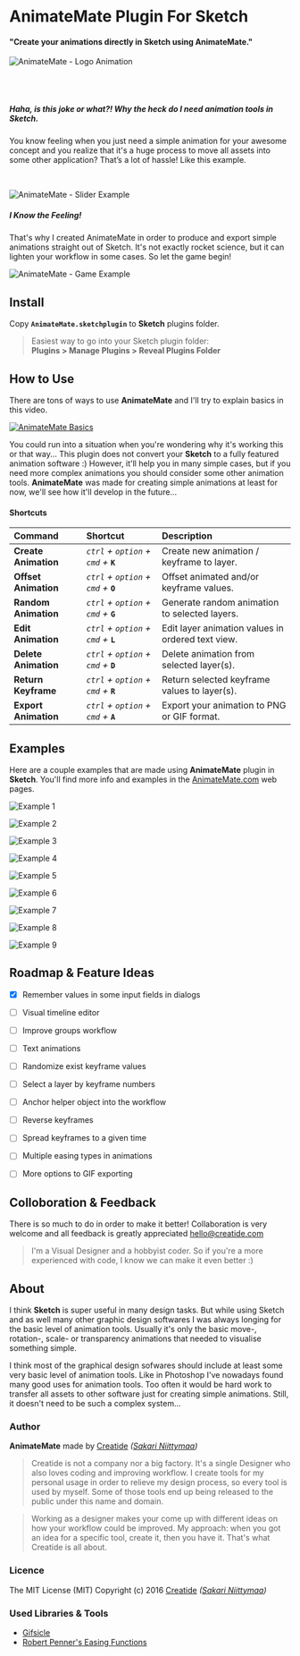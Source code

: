 AnimateMate Plugin For Sketch
=============================

#### "Create your animations directly in Sketch using AnimateMate."

![AnimateMate - Logo Animation](https://github.com/Creatide/AnimateMate/blob/gh-pages/img/readme/AnimateMate_LogoAnimation_GitHub.gif)

<br><br>

##### *Haha, is this joke or what?! Why the heck do I need animation tools in Sketch.*

You know feeling when you just need a simple animation for your awesome concept and you realize that it's a huge process to move all assets into some other application? That’s a lot of hassle! Like this example.

<br>

![AnimateMate - Slider Example](https://github.com/Creatide/AnimateMate/blob/gh-pages/img/readme/AnimateMate_Example_Slider_0-135.gif)

##### *I Know the Feeling!*

That's why I created AnimateMate in order to produce and export simple animations straight out of Sketch. It's not exactly rocket science, but it can lighten your workflow in some cases. 
So let the game begin!

![AnimateMate - Game Example](https://github.com/Creatide/AnimateMate/blob/gh-pages/img/readme/AnimateMate_Example_PingPong_0-100.gif)


## Install

Copy **`AnimateMate.sketchplugin`** to **Sketch** plugins folder. 

> Easiest way to go into your Sketch plugin folder:<br>
**Plugins > Manage Plugins > Reveal Plugins Folder**


## How to Use

There are tons of ways to use **AnimateMate** and I'll try to explain basics in this video.

<a href="http://www.youtube.com/watch?feature=player_embedded&v=bDm_c4wPBkc
" target="_blank"><img src="https://github.com/Creatide/AnimateMate/blob/gh-pages/img/readme/AnimateMate_Basics_Video_YouTube_Thumbnail.png" 
alt="AnimateMate Basics" /></a>

You could run into a situation when you're wondering why it's working this or that way... This plugin does not convert your **Sketch** to a fully featured animation software :) However, it'll help you in many simple cases, but if you need more complex animations you should consider some other animation tools. **AnimateMate** was made for creating simple animations at least for now, we'll see how it'll develop in the future...

#### Shortcuts

Command              | Shortcut                              | Description
:------------------- | :------------------------------------ | :------------------------------------------------
**Create Animation** | *`ctrl` + `option` + `cmd` +* **`K`** | Create new animation / keyframe to layer.
**Offset Animation** | *`ctrl` + `option` + `cmd` +* **`O`** | Offset animated and/or keyframe values.
**Random Animation** | *`ctrl` + `option` + `cmd` +* **`G`** | Generate random animation to selected layers.
**Edit Animation**   | *`ctrl` + `option` + `cmd` +* **`L`** | Edit layer animation values in ordered text view.
**Delete Animation** | *`ctrl` + `option` + `cmd` +* **`D`** | Delete animation from selected layer(s).
**Return Keyframe**  | *`ctrl` + `option` + `cmd` +* **`R`** | Return selected keyframe values to layer(s).
**Export Animation** | *`ctrl` + `option` + `cmd` +* **`A`** | Export your animation to PNG or GIF format.


## Examples

Here are a couple examples that are made using **AnimateMate** plugin in **Sketch**. You'll find more info and examples in the [AnimateMate.com](http://animatemate.com) web pages.

![Example 1](https://github.com/Creatide/AnimateMate/blob/gh-pages/img/readme/AnimateMate_Example_001.gif)

![Example 2](https://github.com/Creatide/AnimateMate/blob/gh-pages/img/readme/AnimateMate_Example_002.gif)

![Example 3](https://github.com/Creatide/AnimateMate/blob/gh-pages/img/readme/AnimateMate_Example_003_RandomAnimation.gif)

![Example 4](https://github.com/Creatide/AnimateMate/blob/gh-pages/img/readme/AnimateMate_Example_004_RandomAnimation.gif)

![Example 5](https://github.com/Creatide/AnimateMate/blob/gh-pages/img/readme/AnimateMate_Example_005_MaskAnimation.gif)

![Example 6](https://github.com/Creatide/AnimateMate/blob/gh-pages/img/readme/AnimateMate_Example_006_Over2kItemCountRenderTest.gif)

![Example 7](https://github.com/Creatide/AnimateMate/blob/gh-pages/img/readme/AnimateMate_Example_007_ManyItemsCountRenderTest.gif)

![Example 8](https://github.com/Creatide/AnimateMate/blob/gh-pages/img/readme/AnimateMate_Example_008_LoadingIndicators.gif)

![Example 9](https://github.com/Creatide/AnimateMate/blob/gh-pages/img/readme/AnimateMate_Example_CassetteDemo.gif)


## Roadmap & Feature Ideas

* [x] Remember values in some input fields in dialogs
* [ ] Visual timeline editor
* [ ] Improve groups workflow
* [ ] Text animations
* [ ] Randomize exist keyframe values
* [ ] Select a layer by keyframe numbers
* [ ] Anchor helper object into the workflow
* [ ] Reverse keyframes
* [ ] Spread keyframes to a given time
* [ ] Multiple easing types in animations
* [ ] More options to GIF exporting


## Colloboration & Feedback

There is so much to do in order to make it better! Collaboration is very welcome and all feedback is greatly appreciated [hello@creatide.com](mailto:hello@creatide.com)

> I'm a Visual Designer and a hobbyist coder. So if you're a more experienced with code, I know we can make it even better :)


## About

I think **Sketch** is super useful in many design tasks. But while using Sketch and as well many other graphic design softwares I was always longing for the basic level of animation tools. Usually it's only the basic move-, rotation-, scale- or transparency animations that needed to visualise something simple.

I think most of the graphical design sofwares should include at least some very basic level of animation tools. Like in Photoshop I've nowadays found many good uses for animation tools. Too often it would be hard work to transfer all assets to other software just for creating simple animations. Still, it doesn't need to be such a complex system...

### Author

**AnimateMate** made by [Creatide](http://creatide.com) *([Sakari Niittymaa](http://sakari.niittymaa.com))*

> Creatide is not a company nor a big factory. It's a single Designer who also loves coding and improving workflow. I create tools for my personal usage in order to relieve my design process, so every tool is used by myself. Some of those tools end up being released to the public under this name and domain.

> Working as a designer makes your come up with different ideas on how your workflow could be improved. My approach: when you got an idea for a specific tool, create it, then you have it. That's what Creatide is all about.

### Licence

The MIT License (MIT)
Copyright (c) 2016 [Creatide](http://creatide.com) *([Sakari Niittymaa](http://sakari.niittymaa.com))*

### Used Libraries & Tools

- [Gifsicle](https://github.com/kohler/gifsicle)
- [Robert Penner's Easing Functions](http://robertpenner.com/easing/)
